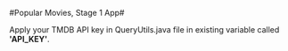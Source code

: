#Popular Movies, Stage 1 App#

Apply your TMDB API key in QueryUtils.java file in existing variable called **'API_KEY'**.
